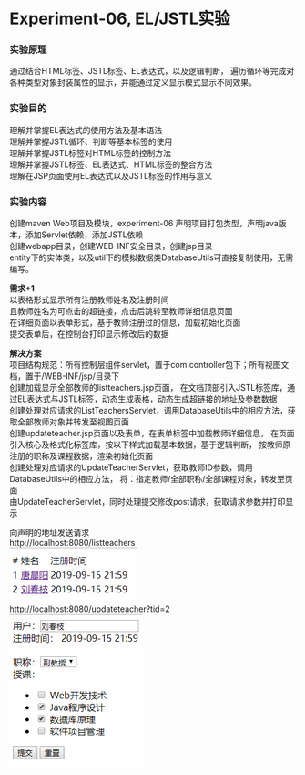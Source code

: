 # Experiment-06, EL/JSTL实验
### 实验原理
通过结合HTML标签、JSTL标签、EL表达式，以及逻辑判断，
遍历循环等完成对各种类型对象封装属性的显示，并能通过定义显示模式显示不同效果。

### 实验目的
理解并掌握EL表达式的使用方法及基本语法  
理解并掌握JSTL循环、判断等基本标签的使用  
理解并掌握JSTL标签对HTML标签的控制方法  
理解并掌握JSTL标签、EL表达式、HTML标签的整合方法  
理解在JSP页面使用EL表达式以及JSTL标签的作用与意义  

### 实验内容
创建maven Web项目及模块，experiment-06
声明项目打包类型，声明java版本，添加Servlet依赖，添加JSTL依赖  
创建webapp目录，创建WEB-INF安全目录，创建jsp目录  
entity下的实体类，以及util下的模拟数据类DatabaseUtils可直接复制使用，无需编写。  

**需求+1**  
以表格形式显示所有注册教师姓名及注册时间  
且教师姓名为可点击的超链接，点击后跳转至教师详细信息页面  
在详细页面以表单形式，基于教师注册过的信息，加载初始化页面  
提交表单后，在控制台打印显示修改后的数据  

**解决方案**  
项目结构规范：所有控制层组件servlet，置于com.controller包下；所有视图文档，置于/WEB-INF/jsp/目录下  
创建加载显示全部教师的listteachers.jsp页面，
在文档顶部引入JSTL标签库，通过EL表达式与JSTL标签，动态生成表格，动态生成超链接的地址及参数数据  
创建处理对应请求的ListTeachersServlet，调用DatabaseUtils中的相应方法，获取全部教师对象并转发至视图页面  
创建updateteacher.jsp页面以及表单，在表单标签中加载教师详细信息，
在页面引入核心及格式化标签库，按以下样式加载基本数据，基于逻辑判断，
按教师原注册的职称及课程数据，渲染初始化页面  
创建处理对应请求的UpdateTeacherServlet，获取教师ID参数，调用DatabaseUtils中的相应方法，
将：指定教师/全部职称/全部课程对象，转发至页面  
由UpdateTeacherServlet，同时处理提交修改post请求，获取请求参数并打印显示  

向声明的地址发送请求  
http://localhost:8080/listteachers  
![](./asserts/exp06-01.png)  
http://localhost:8080/updateteacher?tid=2  
![](./asserts/exp06-02.png)  